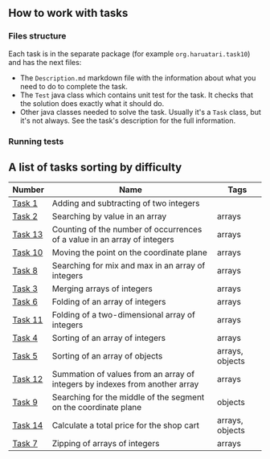## How to work with tasks

### Files structure

Each task is in the separate package (for example `org.haruatari.task10`) and has the next files:

- The `Description.md` markdown file with the information about what you need to do to complete the task.
- The `Test` java class which contains unit test for the task. It checks that the solution does exactly what it
  should do.
- Other java classes needed to solve the task. Usually it's a `Task` class, but it's not always. See the task's
  description for the full information.

### Running tests

## A list of tasks sorting by difficulty

| Number                              | Name                                                                        | Tags            |
|-------------------------------------|-----------------------------------------------------------------------------|-----------------|
| [Task 1](src/com/haruatari/task1)   | Adding and subtracting of two integers                                      |                 |
| [Task 2](src/com/haruatari/task2)   | Searching by value in an array                                              | arrays          |
| [Task 13](src/com/haruatari/task13) | Counting of the number of occurrences of a value in an array of integers    | arrays          |
| [Task 10](src/com/haruatari/task10) | Moving the point on the coordinate plane                                    | arrays          |
| [Task 8](src/com/haruatari/task8)   | Searching for mix and max in an array of integers                           | arrays          |
| [Task 3](src/com/haruatari/task3)   | Merging arrays of integers                                                  | arrays          |
| [Task 6](src/com/haruatari/task6)   | Folding of an array of integers                                             | arrays          |
| [Task 11](src/com/haruatari/task11) | Folding of a two-dimensional array of integers                              | arrays          |
| [Task 4](src/com/haruatari/task4)   | Sorting of an array of integers                                             | arrays          |
| [Task 5](src/com/haruatari/task5)   | Sorting of an array of objects                                              | arrays, objects |
| [Task 12](src/com/haruatari/task12) | Summation of values from an array of integers by indexes from another array | arrays          |
| [Task 9](src/com/haruatari/task9)   | Searching for the middle of the segment on the coordinate plane             | objects         |
| [Task 14](src/com/haruatari/task14) | Calculate a total price for the shop cart                                   | arrays, objects |
| [Task 7](src/com/haruatari/task7)   | Zipping of arrays of integers                                               | arrays          |
